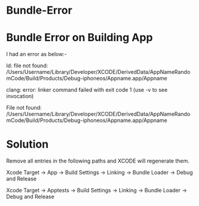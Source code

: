 # Bundle-Error

Bundle Error on Building App
============================

I had an error as below:-

ld: file not found: /Users/Username/Library/Developer/XCODE/DerivedData/AppNameRandomCode/Build/Products/Debug-iphoneos/Appname.app/Appname

clang: error: linker command failed with exit code 1 (use -v to see invocation)

File not found: /Users/Username/Library/Developer/XCODE/DerivedData/AppNameRandomCode/Build/Products/Debug-iphoneos/Appname.app/Appname

Solution
========
Remove all entries in the following paths and XCODE will regenerate them.

Xcode Target -> App       -> Build Settings -> Linking -> Bundle Loader -> Debug and Release

Xcode Target -> Apptests  -> Build Settings -> Linking -> Bundle Loader -> Debug and Release
